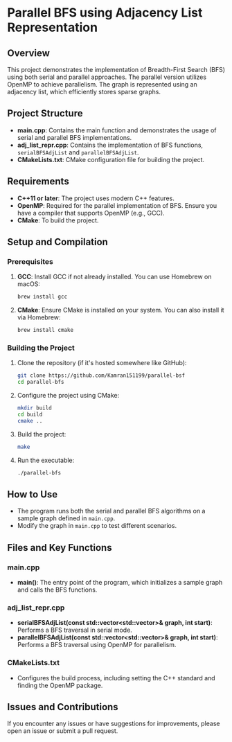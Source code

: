 
# Parallel BFS using Adjacency List Representation

## Overview

This project demonstrates the implementation of Breadth-First Search (BFS) using both serial and parallel approaches. The parallel version utilizes OpenMP to achieve parallelism. The graph is represented using an adjacency list, which efficiently stores sparse graphs.

## Project Structure

- **main.cpp**: Contains the main function and demonstrates the usage of serial and parallel BFS implementations.
- **adj_list_repr.cpp**: Contains the implementation of BFS functions, `serialBFSAdjList` and `parallelBFSAdjList`.
- **CMakeLists.txt**: CMake configuration file for building the project.

## Requirements

- **C++11 or later**: The project uses modern C++ features.
- **OpenMP**: Required for the parallel implementation of BFS. Ensure you have a compiler that supports OpenMP (e.g., GCC).
- **CMake**: To build the project.

## Setup and Compilation

### Prerequisites

1. **GCC**: Install GCC if not already installed. You can use Homebrew on macOS:
   ```bash
   brew install gcc
   ```

2. **CMake**: Ensure CMake is installed on your system. You can also install it via Homebrew:
   ```bash
   brew install cmake
   ```

### Building the Project

1. Clone the repository (if it's hosted somewhere like GitHub):
   ```bash
   git clone https://github.com/Kamran151199/parallel-bsf
   cd parallel-bfs
   ```

2. Configure the project using CMake:
   ```bash
   mkdir build
   cd build
   cmake ..
   ```

3. Build the project:
   ```bash
   make
   ```

4. Run the executable:
   ```bash
   ./parallel-bfs
   ```

## How to Use

- The program runs both the serial and parallel BFS algorithms on a sample graph defined in `main.cpp`.
- Modify the graph in `main.cpp` to test different scenarios.

## Files and Key Functions

### main.cpp

- **main()**: The entry point of the program, which initializes a sample graph and calls the BFS functions.

### adj_list_repr.cpp

- **serialBFSAdjList(const std::vector<std::vector<int>>& graph, int start)**: Performs a BFS traversal in serial mode.
- **parallelBFSAdjList(const std::vector<std::vector<int>>& graph, int start)**: Performs a BFS traversal using OpenMP for parallelism.

### CMakeLists.txt

- Configures the build process, including setting the C++ standard and finding the OpenMP package.

## Issues and Contributions

If you encounter any issues or have suggestions for improvements, please open an issue or submit a pull request.

